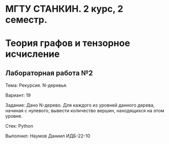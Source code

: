 # МГТУ СТАНКИН. 2 курс, 2 семестр.
# Теория графов и тензорное исчисление
## Лабораторная работа №2
Тема: Рекурсия. N-деревья.

Вариант: 19

Задание: Дано N-дерево. Для каждого из уровней данного дерева, начиная с нулевого, вывести количество вершин, находящихся на этом уровне.

Стек:
Python

Выполнил: Наумов Даниил ИДБ-22-10
